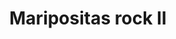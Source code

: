 ---
title: Maripositas rock II
date: 
draft: false

# descripcion
description : Maripositas con piedras 2

materials: Plata 925

color: Plateado

dimensions: 2,8cm

code: 01-04-0093

type: "Aros"

categories: []

price: $3.690,00

# Images
# first image will be shown in the product page
images:
  # - image: "images/path_to_image"
  # La ubicacion de las imagenes es imagenes/Aros/Aros.Piedras/01-04-0093-maripositas-rock-ii
  - image: "./images/aros/piedras/01-04-0093-maripositas-con-piedras-2_a.jpeg"
  - image: "./images/aros/piedras/01-04-0093-maripositas-con-piedras-2_b.jpeg"
---